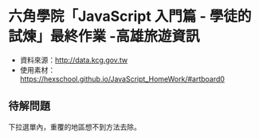 # 六角學院「JavaScript 入門篇 - 學徒的試煉」最終作業 -高雄旅遊資訊

- 資料來源：http://data.kcg.gov.tw
- 使用素材：https://hexschool.github.io/JavaScript_HomeWork/#artboard0

## 待解問題
下拉選單內，重覆的地區想不到方法去除。


